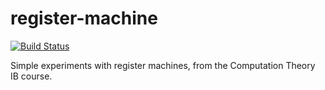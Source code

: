 # register-machine

[![Build Status](https://travis-ci.org/hnefatl/register-machine.svg?branch=master)](https://travis-ci.org/hnefatl/register-machine)

Simple experiments with register machines, from the Computation Theory IB course.